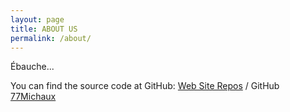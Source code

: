 ```yaml
---
layout: page
title: ABOUT US
permalink: /about/
---
```


Ébauche...

You can find the source code at GitHub:
[Web Site Repos][website_repos] / GitHub [77Michaux](https://github.com/77Michaux)


[website_repos]: https://github.com/77Michaux/77Michaux.github.io
